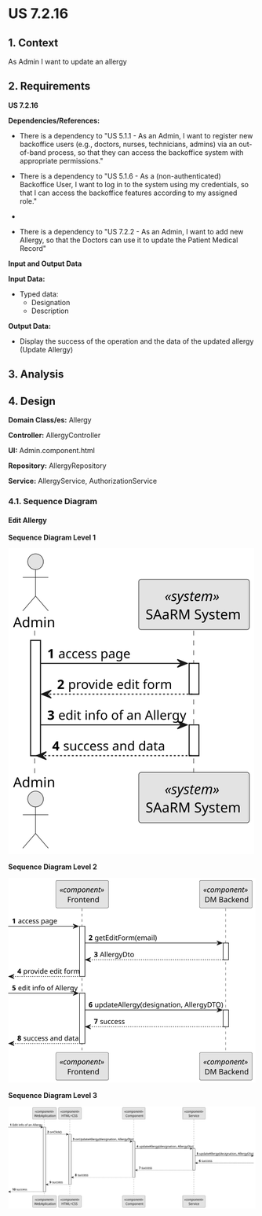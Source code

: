 # US 7.2.16


## 1. Context

As Admin I want to update an allergy

## 2. Requirements

**US 7.2.16**

**Dependencies/References:**

* There is a dependency to "US 5.1.1 - As an Admin, I want to register new backoffice users (e.g., doctors, nurses, technicians, admins) via an out-of-band process, so that they can access the backoffice system with appropriate permissions."

* There is a dependency to "US 5.1.6 - As a (non-authenticated) Backoffice User, I want to log in to the system using my credentials, so that I can access the backoffice features according to my assigned role."
* 
* There is a dependency to "US 7.2.2 - As an Admin, I want to add new Allergy, so that the Doctors can use it to update the Patient Medical Record"



**Input and Output Data**

**Input Data:**

* Typed data:
  * Designation
  * Description


**Output Data:**
* Display the success of the operation and the data of the updated allergy (Update Allergy)


## 3. Analysis


## 4. Design

**Domain Class/es:** Allergy

**Controller:** AllergyController

**UI:** Admin.component.html

**Repository:**	AllergyRepository

**Service:** AllergyService, AuthorizationService



### 4.1. Sequence Diagram

#### Edit Allergy

**Sequence Diagram Level 1**

![Sequence Diagram Level 1](sequence-diagram-1.svg "Actor and System")

**Sequence Diagram Level 2**

![Sequence Diagram Level 2](sequence-diagram-2.svg "FrontEnd and BackEnd")

**Sequence Diagram Level 3**

![Sequence Diagram Level 3](sequence-diagram-3.svg "Edit Allergy")

